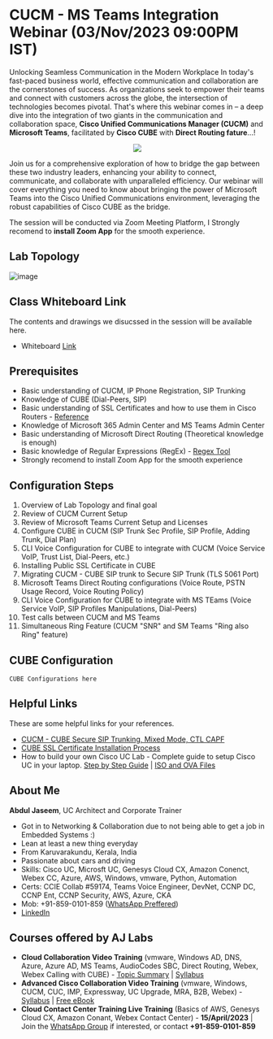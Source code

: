 # CUCM - MS Teams Integration Webinar (03/Nov/2023 09:00PM IST)
Unlocking Seamless Communication in the Modern Workplace
In today's fast-paced business world, effective communication and collaboration are the cornerstones of success. As organizations seek to empower their teams and connect with customers across the globe, the intersection of technologies becomes pivotal. That's where this webinar comes in – a deep dive into the integration of two giants in the communication and collaboration space, **Cisco Unified Communications Manager (CUCM)** and **Microsoft Teams**, facilitated by **Cisco CUBE** with **Direct Routing fature**...!

<p align="center" width="100%">
  <img src="https://github.com/vpjaseem/collaboration/assets/67306692/0ab235b3-62ba-4c54-b1ff-8ff9bfbfd655">
</p>

Join us for a comprehensive exploration of how to bridge the gap between these two industry leaders, enhancing your ability to connect, communicate, and collaborate with unparalleled efficiency. Our webinar will cover everything you need to know about bringing the power of Microsoft Teams into the Cisco Unified Communications environment, leveraging the robust capabilities of Cisco CUBE as the bridge.

The session will be conducted via Zoom Meeting Platform, I Strongly recomend to **install Zoom App** for the smooth experience.

## Lab Topology
![image](https://github.com/vpjaseem/collaboration/assets/67306692/23199b62-80d2-4612-b7c5-1882ed5c5e14)

## Class Whiteboard Link
The contents and drawings we disucssed in the session will be available here.
- Whiteboard [Link](https://wbd.ms/share/v2/aHR0cHM6Ly93aGl0ZWJvYXJkLm1pY3Jvc29mdC5jb20vYXBpL3YxLjAvd2hpdGVib2FyZHMvcmVkZWVtL2IyNjRmYTdhYjgzZTQwM2FhYWQ5ZTMwZDM5ZTUyNTQ5X0JCQTcxNzYyLTEyRTAtNDJFMS1CMzI0LTVCMTMxRjQyNEUzRF9iMzFmOTRhZC1iZTEzLTQxZmUtYjQ2Ny03OWQwOTVmNDRhMWQ=)

## Prerequisites
- Basic understanding of CUCM, IP Phone Registration, SIP Trunking
- Knowledge of CUBE (Dial-Peers, SIP)
- Basic understanding of SSL Certificates and how to use them in Cisco Routers - [Reference](https://youtu.be/8pUtDOTw-HM)
- Knowledge of Microsoft 365 Admin Center and MS Teams Admin Center
- Basic understanding of Microsoft Direct Routing (Theoretical knowledge is enough)
- Basic knowledge of Regular Expressions (RegEx) - [Regex Tool](https://regex101.com/)
- Strongly recomend to install Zoom App for the smooth experience 

## Configuration Steps
1. Overview of Lab Topology and final goal
2. Review of CUCM Current Setup
3. Review of Microsoft Teams Current Setup and Licenses
4. Configure CUBE in CUCM (SIP Trunk Sec Profile, SIP Profile, Adding Trunk, Dial Plan)
5. CLI Voice Configuration for CUBE to integrate with CUCM (Voice Service VoIP, Trust List, Dial-Peers, etc.)
6. Installing Public SSL Certificate in CUBE
7. Migrating CUCM - CUBE SIP trunk to Secure SIP Trunk (TLS 5061 Port)
8. Microsoft Teams Direct Routing configurations (Voice Route, PSTN Usage Record, Voice Routing Policy)
9. CLI Voice Configuration for CUBE to integrate with MS TEams (Voice Service VoIP, SIP Profiles Manipulations, Dial-Peers)
10. Test calls between CUCM and MS Teams
11. Simultaneous Ring Feature (CUCM "SNR" and SM Teams "Ring also Ring" feature)

## CUBE Configuration
```
CUBE Configurations here
```

## Helpful Links
These are some helpful links for your references. 
- [CUCM - CUBE Secure SIP Trunking, Mixed Mode, CTL CAPF](https://youtu.be/d6gZiEG2bMw)
- [CUBE SSL Certificate Installation Process](https://youtu.be/8pUtDOTw-HM)
- How to build your own Cisco UC Lab - Complete guide to setup Cisco UC in your laptop. [Step by Step Guide](https://github.com/vpjaseem/collaboration/blob/main/Webinars/Build%20Your%20Own%20Home%20UC%20Lab%20in%20vmware%20Workstation.pdf) | [ISO and OVA Files](https://drive.google.com/drive/folders/1y48f4B0yjkxXxRnu92a1jAAPajKTeshK?usp=sharing)

## About Me
**Abdul Jaseem**, UC Architect and Corporate Trainer
- Got in to Networking & Collaboration due to not being able to get a job in Embedded Systems :)
- Lean at least a new thing everyday
- From Karuvarakundu, Kerala, India
- Passionate about cars and driving
- Skills: Cisco UC, Microsft UC, Genesys Cloud CX, Amazon Conenct, Webex CC, Azure, AWS, Windows, vmware, Python, Automation
- Certs: CCIE Collab #59174, Teams Voice Engineer, DevNet, CCNP DC, CCNP Ent, CCNP Security, AWS, Azure, CKA
- Mob: +91-859-0101-859 ([WhatsApp Preffered](https://wa.me/+918590101859))<br>
- [LinkedIn](https://in.linkedin.com/in/abdul-jaseem)


## Courses offered by AJ Labs
- **Cloud Collaboration Video Training** (vmware, Windows AD, DNS, Azure, Azure AD, MS Teams, AudioCodes SBC, Direct Routing, Webex, Webex Calling with CUBE) - [Topic Summary](https://github.com/vpjaseem/collaboration/blob/main/Webinars/Cloud%20Collaboration%20Training%20AJ%20Labs%20Ad.pdf) | [Syllabus](https://github.com/vpjaseem/collaboration/blob/main/Webinars/AJ%20Labs%20Cloud%20Collaboration%20Syllabus.pdf) 
- **Advanced Cisco Collaboration Video Training** (vmware, Windows, CUCM, CUC, IMP, Expressway, UC Upgrade, MRA, B2B, Webex) - [Syllabus](https://github.com/vpjaseem/collaboration/blob/main/Webinars/Advanced%20Cisco%20Collaboration%20Syllabus.pdf) | [Free eBook](https://drive.google.com/file/d/15pI_tyxAFgSUHW8Qb9PuwGxCKUsSR4EM/view?usp=sharing)
- **Cloud Contact Center Training Live Training** (Basics of AWS, Genesys Cloud CX, Amazon Conant, Webex Contact Center) - **15/April/2023** | Join the [WhatsApp Group](https://chat.whatsapp.com/FjXHwk5QnPVCy0Oa2F7bS5) if interested, or contact **+91-859-0101-859**



